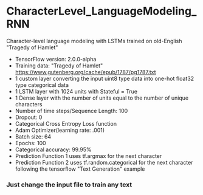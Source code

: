 # CharacterLevel_LanguageModeling_RNN
Character-level language modeling with LSTMs trained on old-English "Tragedy of Hamlet"

* TensorFlow version: 2.0.0-alpha
* Training data: "Tragedy of Hamlet" https://www.gutenberg.org/cache/epub/1787/pg1787.txt
* 1 custom layer converting the input uint8 type data into one-hot float32 type categorical data
* 1 LSTM layer with 1024 units with Stateful = True 
* 1 Dense layer with the number of units equal to the number of unique characters
* Number of time steps/Sequence Length: 100  
* Dropout: 0      
* Categorical Cross Entropy Loss function    
* Adam Optimizer(learning rate: .001)
* Batch size: 64
* Epochs: 100
* Categorical accuracy: 99.95%
* Prediction Function 1 uses tf.argmax for the next character
* Prediction Function 2 uses tf.random.categorical for the next character following the tensorflow "Text Generation" example
### Just change the input file to train any text
